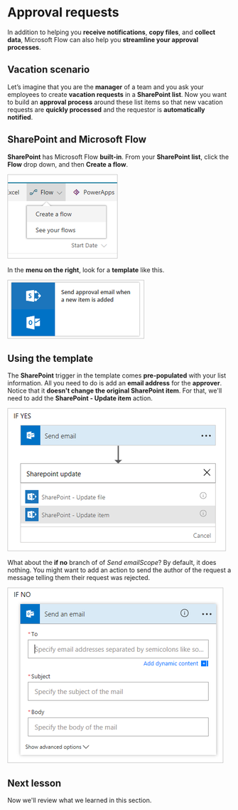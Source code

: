 <properties
   pageTitle="Approval Requests with Microsoft Flow | Microsoft Flow"
   description="Learn how to use Microsoft Flow to manage an approval workflow."
   services=""
   suite="flow"
   documentationCenter="na"
   authors="camsoper"
   manager="anneta"
   editor=""
   tags=""
   featuredVideoId="o-pgEBW3fOI"
   courseDuration="14m"/>

<tags
   ms.service="flow"
   ms.devlang="na"
   ms.topic="get-started-article"
   ms.tgt_pltfrm="na"
   ms.workload="na"
   ms.date="11/22/2016"
   ms.author="casoper"/>


# Approval requests

In addition to helping you **receive notifications**, **copy files**, and **collect data**, Microsoft Flow can also help you **streamline your approval processes**.

## Vacation scenario

Let’s imagine that you are the **manager** of a team and you ask your employees to create **vacation requests** in a **SharePoint list**. Now you want to build an **approval process** around these list items so that new vacation requests are **quickly processed** and the requestor is **automatically notified**.  

## SharePoint and Microsoft Flow

**SharePoint** has Microsoft Flow **built-in**.  From your **SharePoint list**, click the **Flow** drop down, and then **Create a flow**.

![Create flow](./media/learning-approvals/new-flow.png)   

In the **menu on the right**, look for a **template** like this.

![Approval Template](./media/learning-approvals/approval-template.png)

## Using the template

The **SharePoint** trigger in the template comes **pre-populated** with your list information.  All you need to do is add an **email address** for the **approver**.  Notice that it **doesn't change the original SharePoint item**.  For that, we'll need to add the **SharePoint - Update item** action.

![Update item](./media/learning-approvals/update-item.png)

What about the **if no** branch of of *Send emailScope*?  By default, it does nothing.  You might want to add an action to send the author of the request a message telling them their request was rejected. 

![If no](./media/learning-approvals/if-no.png)

## Next lesson

Now we'll review what we learned in this section.